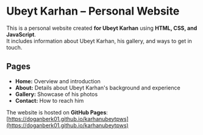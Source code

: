 # Ubeyt Karhan – Personal Website

This is a personal website created **for Ubeyt Karhan** using **HTML, CSS, and JavaScript**.  
It includes information about Ubeyt Karhan, his gallery, and ways to get in touch.

## Pages
- **Home:** Overview and introduction  
- **About:** Details about Ubeyt Karhan's background and experience  
- **Gallery:** Showcase of his photos  
- **Contact:** How to reach him  

The website is hosted on **GitHub Pages**: [https://doganberk01.github.io/karhanubeytpws](https://doganberk01.github.io/karhanubeytpws)
